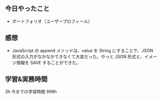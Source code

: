 ## 今日やったこと

- ポートフォリオ（ユーザープロフィール）

## 感想

- JavaScript の append メソッドは、value を String にすることで、JSON 形式の入力がなかなかできなくて大変だった。やっと JSON 形式と、イメージ情報を SAVE することができた。

## 学習&実務時間

3h
今までの学習時間 998h
